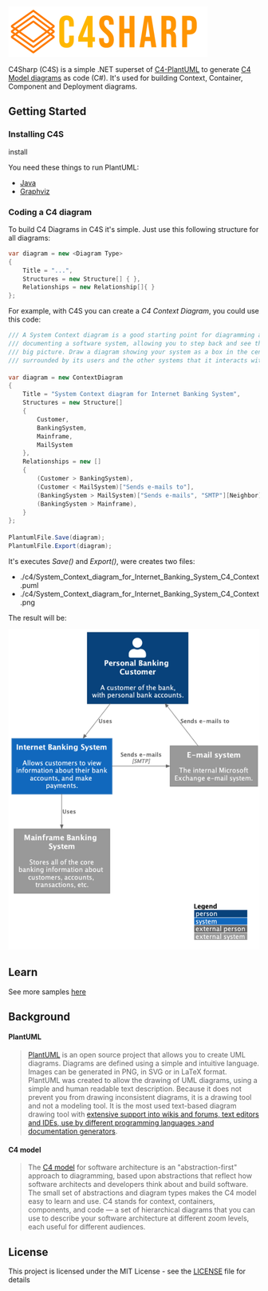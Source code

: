 
<img src="https://raw.githubusercontent.com/8T4/c4sharp/main/docs/images/8t4-c4-brand-2.png" alt="logo" width='400' >

C4Sharp (C4S) is a simple .NET superset of [C4-PlantUML](https://github.com/plantuml-stdlib/C4-PlantUML) to generate [C4 Model diagrams](https://c4model.com/) as code (C#). 
It's used for building Context, Container, Component and Deployment diagrams.

## Getting Started

### Installing C4S

install

You need these things to run PlantUML:
- [Java](https://www.java.com/en/download/)
- [Graphviz](https://plantuml.com/graphviz-dot) 

### Coding a C4 diagram

To build C4 Diagrams in C4S it's simple. Just use this following structure for all
diagrams:

```c#
var diagram = new <Diagram Type>
{
    Title = "...",
    Structures = new Structure[] { },
    Relationships = new Relationship[]{ }
};
```

For example, with C4S you can create a _C4 Context Diagram_, 
you could use this code:

```c#
/// A System Context diagram is a good starting point for diagramming and 
/// documenting a software system, allowing you to step back and see the 
/// big picture. Draw a diagram showing your system as a box in the centre,
/// surrounded by its users and the other systems that it interacts with.

var diagram = new ContextDiagram
{
    Title = "System Context diagram for Internet Banking System",
    Structures = new Structure[]
    {
        Customer,
        BankingSystem,
        Mainframe,
        MailSystem
    },
    Relationships = new []
    {
        (Customer > BankingSystem),
        (Customer < MailSystem)["Sends e-mails to"],
        (BankingSystem > MailSystem)["Sends e-mails", "SMTP"][Neighbor],
        (BankingSystem > Mainframe),
    }
};

PlantumlFile.Save(diagram);
PlantumlFile.Export(diagram);
```
It's executes _Save()_ and _Export()_, were creates two files:
- ./c4/System_Context_diagram_for_Internet_Banking_System_C4_Context.puml
- ./c4/System_Context_diagram_for_Internet_Banking_System_C4_Context.png

The result will be:

<div style="text-align: center">

![context-example](docs/images/context-example.png)
</div>

## Learn

See more samples [here](https://github.com/8T4/c4sharp/tree/main/tests/C4Sharp.Tests/C4Model/Samples)


## Background

#### PlantUML

> [PlantUML](http://en.plantuml.com/) is an open source project that allows you to create UML diagrams.
> Diagrams are defined using a simple and intuitive language.
> Images can be generated in PNG, in SVG or in LaTeX format.
> PlantUML was created to allow the drawing of UML diagrams, using a simple and human readable text description.
> Because it does not prevent you from drawing inconsistent diagrams, it is a drawing tool and not a modeling tool.
> It is the most used text-based diagram drawing tool with [extensive support into wikis and forums, text editors and IDEs, use by different programming languages >and documentation generators](http://en.plantuml.com/running).

#### C4 model

> The [C4 model](https://c4model.com/) for software architecture is an "abstraction-first" approach to diagramming, based upon abstractions that reflect how 
> software architects and developers think about and build software.
> The small set of abstractions and diagram types makes the C4 model easy to learn and use.
> C4 stands for context, containers, components, and code — a set of hierarchical diagrams that you can use to describe your software architecture at different 
> zoom levels, each useful for different audiences.

## License

This project is licensed under the MIT License - see the [LICENSE](LICENSE) file for details
